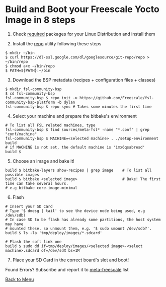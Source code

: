 # Build and Boot your Freescale Yocto Image in 8 steps

1. Check [required](http://www.yoctoproject.org/docs/1.4/ref-manual/ref-manual.html#required-packages-for-the-host-development-system) packages for your Linux Distribution and install them

2. Install the [repo](http://source.android.com/source/developing.html) utility following
these steps

~~~~ {.bash}
$ mkdir ~/bin
$ curl https://dl-ssl.google.com/dl/googlesource/git-repo/repo > ~/bin/repo
$ chmod a+x ~/bin/repo
$ PATH=${PATH}:~/bin
~~~~

3. Download the BSP metadata (recipes + configuration files + classes)

~~~~ {.bash}
$ mkdir fsl-community-bsp
$ cd fsl-community-bsp
fsl-community-bsp $ repo init -u https://github.com/Freescale/fsl-community-bsp-platform -b dylan
fsl-community-bsp $ repo sync # Takes some minutes the first time 
~~~~

4. Select your machine and prepare the bitbake's environment

~~~~ {.bash}
# To list all FSL related machines, type
fsl-community-bsp $ find sources/meta-fsl* -name "*.conf" | grep "conf/machine"
fsl-community-bsp $ MACHINE=<selected machine> . ./setup-environment build
# if MACHINE is not set, the default machine is 'imx6qsabresd'
build $
~~~~

5. Choose an image and bake it!

~~~~ {.bash}
build $ bitbake-layers show-recipes | grep image 	# To list all possible images
build $ bitbake <selected image>					# Bake! The first time can take several hours.
# e.g bitbake core-image-minimal
~~~~

6. Flash

~~~~ {.bash}
# Insert your SD Card
# Type '$ dmesg | tail' to see the device node being used, e.g /dev/sdb)
# In case SD to be flash has already some partitions, the host system may have 
# mounted these, so unmount them, e.g. '$ sudo umount /dev/sdb?'.
build $ ls -la 'tmp/deploy/images/*.sdcard'

# Flash the soft link one
build $ sudo dd if=tmp/deploy/images/<selected image>-<select machine>.sdcard of=/dev/sdX bs=1M
~~~~

7. Place your SD Card in the correct board's slot and boot!

Found Errors? Subscribe and report it to [meta-freescale](https://lists.yoctoproject.org/listinfo/meta-freescale) list

[Back to Menu](./menu.html#(2))
